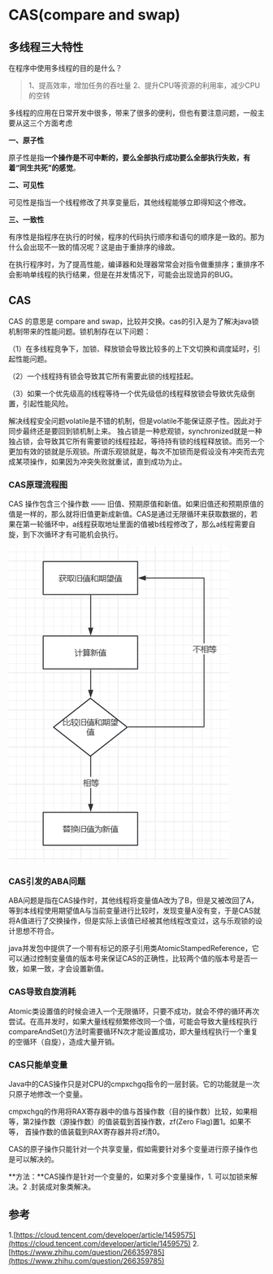 # CAS(compare and swap)

## 多线程三大特性

在程序中使用多线程的目的是什么？

> 1、提高效率，增加任务的吞吐量
> 2、提升CPU等资源的利用率，减少CPU的空转

多线程的应用在日常开发中很多，带来了很多的便利，但也有要注意问题，一般主要从这三个方面考虑

**一、原子性**

原子性是指**一个操作是不可中断的，要么全部执行成功要么全部执行失败，有着“同生共死”的感觉**。

**二、可见性**

可见性是指当一个线程修改了共享变量后，其他线程能够立即得知这个修改。

**三、一致性**

有序性是指程序在执行的时候，程序的代码执行顺序和语句的顺序是一致的。那为什么会出现不一致的情况呢？这是由于重排序的缘故。

在执行程序时，为了提高性能，编译器和处理器常常会对指令做重排序；重排序不会影响单线程的执行结果，但是在并发情况下，可能会出现诡异的BUG。

## CAS

CAS 的意思是 compare and swap，比较并交换。cas的引入是为了解决java锁机制带来的性能问题。锁机制存在以下问题：

（1）在多线程竞争下，加锁、释放锁会导致比较多的上下文切换和调度延时，引起性能问题。

（2）一个线程持有锁会导致其它所有需要此锁的线程挂起。

（3）如果一个优先级高的线程等待一个优先级低的线程释放锁会导致优先级倒置，引起性能风险。

解决线程安全问题volatile是不错的机制，但是volatile不能保证原子性。因此对于同步最终还是要回到锁机制上来。 独占锁是一种悲观锁，synchronized就是一种独占锁，会导致其它所有需要锁的线程挂起，等待持有锁的线程释放锁。而另一个更加有效的锁就是乐观锁。所谓乐观锁就是，每次不加锁而是假设没有冲突而去完成某项操作，如果因为冲突失败就重试，直到成功为止。



### CAS原理流程图

CAS 操作包含三个操作数 —— 旧值、预期原值和新值。如果旧值还和预期原值的值是一样的，那么就将旧值更新成新值。CAS是通过无限循环来获取数据的，若果在第一轮循环中，a线程获取地址里面的值被b线程修改了，那么a线程需要自旋，到下次循环才有可能机会执行。



![image-20231024201630394](https://raw.githubusercontent.com/DecZeroTwo/blogimage/main/images/202310242016439.png)



### CAS引发的ABA问题

ABA问题是指在CAS操作时，其他线程将变量值A改为了B，但是又被改回了A，等到本线程使用期望值A与当前变量进行比较时，发现变量A没有变，于是CAS就将A值进行了交换操作，但是实际上该值已经被其他线程改变过，这与乐观锁的设计思想不符合。

java并发包中提供了一个带有标记的原子引用类AtomicStampedReference，它可以通过控制变量值的版本号来保证CAS的正确性，比较两个值的版本号是否一致，如果一致，才会设置新值。

### CAS导致自旋消耗

Atomic类设置值的时候会进入一个无限循环，只要不成功，就会不停的循环再次尝试。在高并发时，如果大量线程频繁修改同一个值，可能会导致大量线程执行compareAndSet()方法时需要循环N次才能设置成功，即大量线程执行一个重复的空循环（自旋），造成大量开销。



### CAS只能单变量

Java中的CAS操作只是对CPU的cmpxchgq指令的一层封装。它的功能就是一次只原子地修改一个变量。

cmpxchgq的作用将RAX寄存器中的值与首操作数（目的操作数）比较，如果相等，第2操作数（源操作数）的值装载到首操作数，zf(Zero Flag)置1。如果不等， 首操作数的值装载到RAX寄存器并将zf清0。

CAS的原子操作只能针对一个共享变量，假如需要针对多个变量进行原子操作也是可以解决的。

**方法：**CAS操作是针对一个变量的，如果对多个变量操作，1. 可以加锁来解决。2 .封装成对象类解决。



## 参考

1.[https://cloud.tencent.com/developer/article/1459575](https://cloud.tencent.com/developer/article/1459575)
2.[https://www.zhihu.com/question/266359785](https://www.zhihu.com/question/266359785)